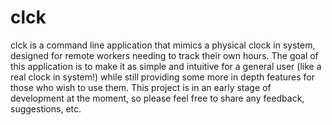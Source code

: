 # clck
clck is a command line application that mimics a physical clock in system, designed for remote workers needing to track their own hours. The goal of this application is to make it as simple and intuitive for a general user (like a real clock in system!) while still providing some more in depth features for those who wish to use them. This project is in an early stage of development at the moment, so please feel free to share any feedback, suggestions, etc.
